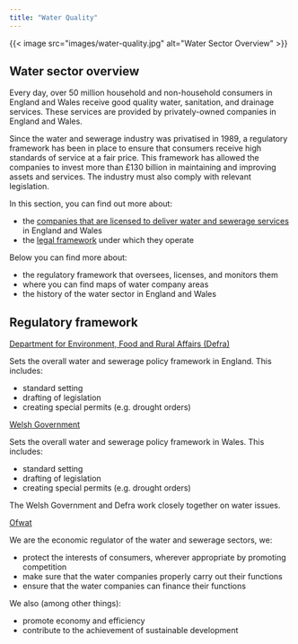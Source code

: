 ```yaml
---
title: "Water Quality"
---
```


{{< image src="images/water-quality.jpg" alt="Water Sector Overview" >}}

## Water sector overview

Every day, over 50 million household and non-household consumers in England and Wales receive good quality water, sanitation, and drainage services. These services are provided by privately-owned companies in England and Wales.

Since the water and sewerage industry was privatised in 1989, a regulatory framework has been in place to ensure that consumers receive high standards of service at a fair price. This framework has allowed the companies to invest more than £130 billion in maintaining and improving assets and services. The industry must also comply with relevant legislation.

In this section, you can find out more about:

- the [companies that are licensed to deliver water and sewerage services](#) in England and Wales
- the [legal framework](#) under which they operate

Below you can find more about:

- the regulatory framework that oversees, licenses, and monitors them
- where you can find maps of water company areas
- the history of the water sector in England and Wales

## Regulatory framework

[Department for Environment, Food and Rural Affairs (Defra)](#)

Sets the overall water and sewerage policy framework in England. This includes:

- standard setting
- drafting of legislation
- creating special permits (e.g. drought orders)

[Welsh Government](#)

Sets the overall water and sewerage policy framework in Wales. This includes:

- standard setting
- drafting of legislation
- creating special permits (e.g. drought orders)

The Welsh Government and Defra work closely together on water issues.

[Ofwat](#)

We are the economic regulator of the water and sewerage sectors, we:

- protect the interests of consumers, wherever appropriate by promoting competition
- make sure that the water companies properly carry out their functions
- ensure that the water companies can finance their functions

We also (among other things):

- promote economy and efficiency
- contribute to the achievement of sustainable development
